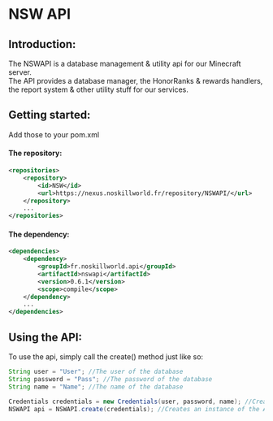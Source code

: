 # NSW API

## Introduction:

The NSWAPI is a database management & utility api for our Minecraft server.<br>
The API provides a database manager, the HonorRanks & rewards handlers, the report system & other utility stuff for our services.

## Getting started:

Add those to your pom.xml
#### The repository:
```xml
<repositories>
    <repository>
        <id>NSW</id>
        <url>https://nexus.noskillworld.fr/repository/NSWAPI/</url>
    </repository>
    ...
</repositories>
```

#### The dependency:
```xml
<dependencies>
    <dependency>
        <groupId>fr.noskillworld.api</groupId>
        <artifactId>nswapi</artifactId>
        <version>0.6.1</version>
        <scope>compile</scope>
    </dependency>
    ...
</dependencies>
```

## Using the API:

To use the api, simply call the create() method just like so:
```java
String user = "User"; //The user of the database
String password = "Pass"; //The password of the database
String name = "Name"; //The name of the database

Credentials credentials = new Credentials(user, password, name); //Creates credentials
NSWAPI api = NSWAPI.create(credentials); //Creates an instance of the API
```
